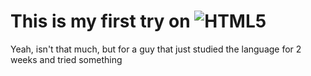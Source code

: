 # This is my first try on ![HTML5](https://img.shields.io/badge/html5-%23E34F26.svg?style=for-the-badge&logo=html5&logoColor=white)
Yeah, isn't that much, but for a guy that just studied the language for 2 weeks and tried something
